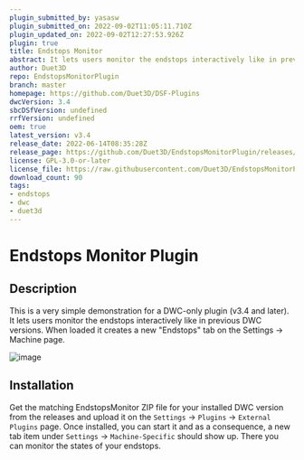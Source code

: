 ```yaml
---
plugin_submitted_by: yasasw
plugin_submitted_on: 2022-09-02T11:05:11.710Z
plugin_updated_on: 2022-09-02T12:27:53.926Z
plugin: true
title: Endstops Monitor
abstract: It lets users monitor the endstops interactively like in previous DWC versions
author: Duet3D
repo: EndstopsMonitorPlugin
branch: master
homepage: https://github.com/Duet3D/DSF-Plugins
dwcVersion: 3.4
sbcDSfVersion: undefined
rrfVersion: undefined
oem: true
latest_version: v3.4
release_date: 2022-06-14T08:35:28Z
release_page: https://github.com/Duet3D/EndstopsMonitorPlugin/releases/tag/v3.4
license: GPL-3.0-or-later
license_file: https://raw.githubusercontent.com/Duet3D/EndstopsMonitorPlugin/master/LICENSE
download_count: 90
tags:
- endstops
- dwc
- duet3d
---
```


# Endstops Monitor Plugin

## Description

This is a very simple demonstration for a DWC-only plugin (v3.4 and later). It lets users monitor the endstops interactively like in previous DWC versions. When loaded it creates a new "Endstops" tab on the Settings -> Machine page.

![image](https://user-images.githubusercontent.com/5919449/173532954-066514ec-0b95-48dd-a8a8-9b9ae4fb297d.png)

## Installation

Get the matching EndstopsMonitor ZIP file for your installed DWC version from the releases and upload it on the `Settings` -> `Plugins` -> `External Plugins` page.
Once installed, you can start it and as a consequence, a new tab item under `Settings` -> `Machine-Specific` should show up. There you can monitor the states of your endstops.
